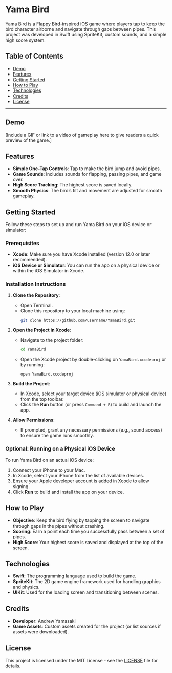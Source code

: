 # Yama Bird

Yama Bird is a Flappy Bird-inspired iOS game where players tap to keep the bird character airborne and navigate through gaps between pipes. This project was developed in Swift using SpriteKit, custom sounds, and a simple high score system.

## Table of Contents

- [Demo](#demo)
- [Features](#features)
- [Getting Started](#getting-started)
- [How to Play](#how-to-play)
- [Technologies](#technologies)
- [Credits](#credits)
- [License](#license)

---

## Demo

[Include a GIF or link to a video of gameplay here to give readers a quick preview of the game.]

## Features

- **Simple One-Tap Controls**: Tap to make the bird jump and avoid pipes.
- **Game Sounds**: Includes sounds for flapping, passing pipes, and game over.
- **High Score Tracking**: The highest score is saved locally.
- **Smooth Physics**: The bird’s tilt and movement are adjusted for smooth gameplay.

## Getting Started

Follow these steps to set up and run Yama Bird on your iOS device or simulator:

### Prerequisites

- **Xcode**: Make sure you have Xcode installed (version 12.0 or later recommended).
- **iOS Device or Simulator**: You can run the app on a physical device or within the iOS Simulator in Xcode.

### Installation Instructions

1. **Clone the Repository**:
   - Open Terminal.
   - Clone this repository to your local machine using:
     ```bash
     git clone https://github.com/username/YamaBird.git
     ```
   
2. **Open the Project in Xcode**:
   - Navigate to the project folder:
     ```bash
     cd YamaBird
     ```
   - Open the Xcode project by double-clicking on `YamaBird.xcodeproj` or by running:
     ```bash
     open YamaBird.xcodeproj
     ```
   
3. **Build the Project**:
   - In Xcode, select your target device (iOS simulator or physical device) from the top toolbar.
   - Click the **Run** button (or press `Command + R`) to build and launch the app.

4. **Allow Permissions**:
   - If prompted, grant any necessary permissions (e.g., sound access) to ensure the game runs smoothly.

### Optional: Running on a Physical iOS Device

To run Yama Bird on an actual iOS device:
1. Connect your iPhone to your Mac.
2. In Xcode, select your iPhone from the list of available devices.
3. Ensure your Apple developer account is added in Xcode to allow signing.
4. Click **Run** to build and install the app on your device.

## How to Play

- **Objective**: Keep the bird flying by tapping the screen to navigate through gaps in the pipes without crashing.
- **Scoring**: Earn a point each time you successfully pass between a set of pipes.
- **High Score**: Your highest score is saved and displayed at the top of the screen.

## Technologies

- **Swift**: The programming language used to build the game.
- **SpriteKit**: The 2D game engine framework used for handling graphics and physics.
- **UIKit**: Used for the loading screen and transitioning between scenes.

## Credits

- **Developer**: Andrew Yamasaki
- **Game Assets**: Custom assets created for the project (or list sources if assets were downloaded).

## License

This project is licensed under the MIT License - see the [LICENSE](LICENSE) file for details.
